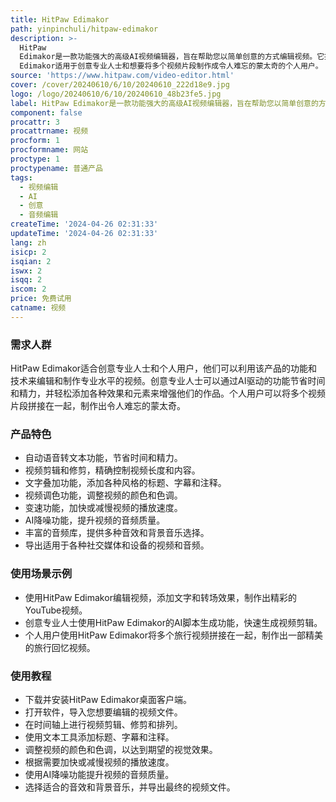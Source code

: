 ```yaml
---
title: HitPaw Edimakor
path: yinpinchuli/hitpaw-edimakor
description: >-
  HitPaw
  Edimakor是一款功能强大的高级AI视频编辑器，旨在帮助您以简单创意的方式编辑视频。它提供了无限轨道的时间轴上轻松编辑工具，包括贴纸、转场、滤镜、文字等，可以轻松创建令人惊艳的视频。它还具有AI驱动的功能，如语音转文本、AI脚本生成、AI音频编辑等。HitPaw
  Edimakor适用于创意专业人士和想要将多个视频片段制作成令人难忘的蒙太奇的个人用户。
source: 'https://www.hitpaw.com/video-editor.html'
cover: /cover/20240610/6/10/20240610_222d18e9.jpg
logo: /logo/20240610/6/10/20240610_48b23fe5.jpg
label: HitPaw Edimakor是一款功能强大的高级AI视频编辑器，旨在帮助您以简单创意的方式编辑视频。试试它，创作专业视频！
component: false
procattr: 3
procattrname: 视频
procform: 1
procformname: 网站
proctype: 1
proctypename: 普通产品
tags:
  - 视频编辑
  - AI
  - 创意
  - 音频编辑
createTime: '2024-04-26 02:31:33'
updateTime: '2024-04-26 02:31:33'
lang: zh
isicp: 2
isqian: 2
iswx: 2
isqq: 2
iscom: 2
price: 免费试用
catname: 视频
---
```




### 需求人群
HitPaw Edimakor适合创意专业人士和个人用户，他们可以利用该产品的功能和技术来编辑和制作专业水平的视频。创意专业人士可以通过AI驱动的功能节省时间和精力，并轻松添加各种效果和元素来增强他们的作品。个人用户可以将多个视频片段拼接在一起，制作出令人难忘的蒙太奇。

### 产品特色
* 自动语音转文本功能，节省时间和精力。
* 视频剪辑和修剪，精确控制视频长度和内容。
* 文字叠加功能，添加各种风格的标题、字幕和注释。
* 视频调色功能，调整视频的颜色和色调。
* 变速功能，加快或减慢视频的播放速度。
* AI降噪功能，提升视频的音频质量。
* 丰富的音频库，提供多种音效和背景音乐选择。
* 导出适用于各种社交媒体和设备的视频和音频。

### 使用场景示例
* 使用HitPaw Edimakor编辑视频，添加文字和转场效果，制作出精彩的YouTube视频。
* 创意专业人士使用HitPaw Edimakor的AI脚本生成功能，快速生成视频剪辑。
* 个人用户使用HitPaw Edimakor将多个旅行视频拼接在一起，制作出一部精美的旅行回忆视频。

### 使用教程
* 下载并安装HitPaw Edimakor桌面客户端。
* 打开软件，导入您想要编辑的视频文件。
* 在时间轴上进行视频剪辑、修剪和排列。
* 使用文本工具添加标题、字幕和注释。
* 调整视频的颜色和色调，以达到期望的视觉效果。
* 根据需要加快或减慢视频的播放速度。
* 使用AI降噪功能提升视频的音频质量。
* 选择适合的音效和背景音乐，并导出最终的视频文件。

  
